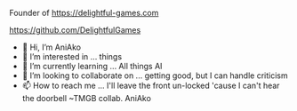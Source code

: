 Founder of https://delightful-games.com

https://github.com/DelightfulGames


- 👋 Hi, I’m AniAko
- 👀 I’m interested in ... things
- 🌱 I’m currently learning ... All things AI
- 💞️ I’m looking to collaborate on ... getting good, but I can handle criticism
- 📫 How to reach me ... I'll leave the front un-locked 'cause I can't hear the doorbell
  ~TMGB collab. AniAko


<!---
AniAko/AniAko is a ✨ special ✨ repository because its `README.md` (this file) appears on your GitHub profile.
You can click the Preview link to take a look at your changes.
--->

